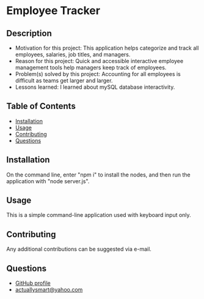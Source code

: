 # Employee Tracker

## Description

- Motivation for this project: This application helps categorize and track all employees, salaries, job titles, and managers.
- Reason for this project: Quick and accessible interactive employee management tools help managers keep track of employees.
- Problem(s) solved by this project: Accounting for all employees is difficult as teams get larger and larger.
- Lessons learned: I learned about mySQL database interactivity.

## Table of Contents

- [Installation](#installation)
- [Usage](#usage)
- [Contributing](#contributing)
- [Questions](#questions)

## Installation

On the command line, enter "npm i" to install the nodes, and then run the application with "node server.js".

## Usage

This is a simple command-line application used with keyboard input only.

## Contributing

Any additional contributions can be suggested via e-mail.

## Questions

- [GitHub profile](https://www.github.com/Hostile131)
- [actuallysmart@yahoo.com](mailto:actuallysmart@yahoo.com)